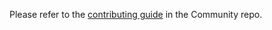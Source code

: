 Please refer to the [contributing guide](https://github.com/kgateway-dev/community/blob/main/CONTRIBUTING.md) in the Community repo.